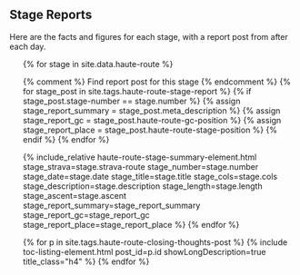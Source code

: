 <h2 class="title-colour">Stage Reports</h2>

Here are the facts and figures for each stage, with a report post from after each day.

<ul class="listing">
{% for stage in site.data.haute-route %}

{% comment %} Find report post for this stage {% endcomment %}
{% for stage_post in site.tags.haute-route-stage-report %}
{% if stage_post.stage-number == stage.number %}
{% assign stage_report_summary = stage_post.meta_description %}
{% assign stage_report_gc = stage_post.haute-route-gc-position %}
{% assign stage_report_place = stage_post.haute-route-stage-position %}
{% endif %}
{% endfor %}

{% include_relative haute-route-stage-summary-element.html stage_strava=stage.strava-route stage_number=stage.number stage_date=stage.date stage_title=stage.title stage_cols=stage.cols stage_description=stage.description stage_length=stage.length stage_ascent=stage.ascent stage_report_summary=stage_report_summary stage_report_gc=stage_report_gc stage_report_place=stage_report_place %}
{% endfor %}

{% for p in site.tags.haute-route-closing-thoughts-post %}
{% include toc-listing-element.html post_id=p.id showLongDescription=true title_class="h4" %}
{% endfor %}
</ul>
